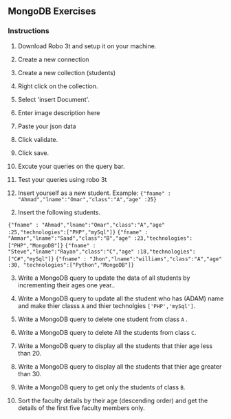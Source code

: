 ## MongoDB Exercises
### Instructions 
1. Download Robo 3t and setup it on your machine.
2. Create a new connection
3. Create a new collection (students)
4. Right click on the collection.
5. Select 'insert Document'.
6. Enter image description here
7. Paste your json data
8. Click validate.
9. Click save.
10. Excute your queries on the query bar.
11. Test your queries using robo 3t


1. Insert yourself as a new  student. Example:
`{"fname" : "Ahmad","lname":"Omar","class":"A","age" :25}`

<!-- db.getCollection('students').insertOne([
    'fname: 'Moath', 'lname': 'Gharib', 'class': 'B', 'age': 24 '
]) -->

2.  Insert the following students.

`{"fname" : "Ahmad","lname":"Omar","class":"A","age" :25,"technologies":["PHP","mySql"]}`
`{"fname" : "Ammar","lname":"Saad","class":"B","age" :23,"technologies":["PHP","MongoDB"]}`
`{"fname" : "Steve","lname":"Rayan","class":"C","age" :18,"technologies":["C#","mySql"]}`
`{"fname" : "Jhon","lname":"williams","class":"A","age" :30, "technologies":["Python","MongoDB"]}`

<!-- db.getCollection('students').insertMany(
    [
        {"fname" : "Ahmad","lname":"Omar","class":"A","age" :25,"technologies":["PHP","mySql"]}, {"fname" : "Ammar","lname":"Saad","class":"B","age" :23,"technologies":["PHP","MongoDB"]}, {"fname" : "Steve","lname":"Rayan","class":"C","age" :18,"technologies":["C#","mySql"]}, {"fname" : "Jhon","lname":"williams","class":"A","age" :30, "technologies":["Python","MongoDB"]}
    ]
    ) -->

3.  Write a MongoDB query to update the data of all students by incrementing their ages one year..

<!-- db.getCollection('students').updateMany({}, {$inc : { 'age' : +1 }}) -->



4. Write a MongoDB query to update all the student who has (ADAM) name and make thier classs `A` and thier technolgies `['PHP','mySql']`.

<!-- db.getCollection('students').updateOne({'fname': 'Adam'}, {$set : {'technologies' : ['PHP','mySql']}}) -->

<!-- db.getCollection('students').update({'fname': 'Eva'}, {$set : { 'technologies' : ['PHP','mySql'], 'class' : 'A' }}) -->



5. Write a MongoDB query to delete one student from class `A` .

<!-- db.getCollection('students').deleteOne({'class' : 'A'}) -->



6.  Write a MongoDB query to delete All the students from class `C`.

<!-- db.getCollection('students').deleteMany({'class' : 'C'}) -->



7. Write a MongoDB query to display all the students that thier age less than 20.

<!-- db.getCollection('students').find({'age' : {$lt : 20}}) -->



8. Write a MongoDB query to display all the students that thier age greater than 30.

<!-- db.getCollection('students').find({'age' : {$gt : 30}}) -->




9. Write a MongoDB query to get only the students of class `B`.


<!-- db.getCollection('students').find({'class': 'B'}) -->



10.  Sort the faculty details by their age (descending order) and get the details of the first five faculty members only.

<!-- db.getCollection('students').find().sort( { age: -1 } ).limit(5) -->

